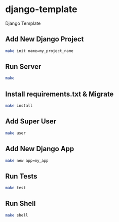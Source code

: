 # django-template
Django Template


## Add New Django Project
```bash
make init name=my_project_name
```


## Run Server
```bash
make
```


## Install requirements.txt & Migrate
```bash
make install
```


## Add Super User
```bash
make user
```


## Add New Django App
```bash
make new app=my_app
```


## Run Tests
```bash
make test
```


## Run Shell
```bash
make shell
```
